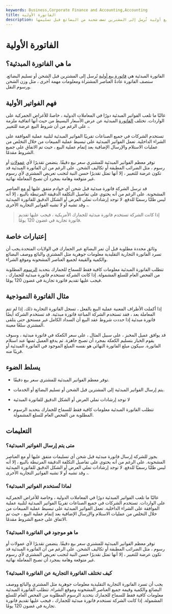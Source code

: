 ```yaml
---
keywords: Business,Corporate Finance and Accounting,Accounting
title: الفاتورة الأولية
description: الفاتورة المبدئية هي فاتورة بيع أولية تُرسل إلى المشترين تصف شحنة من البضائع قبل تسليمها.
---
```


# الفاتورة الأولية
## ما هي الفاتورة المبدئية؟

الفاتورة المبدئية هي [فاتورة بيع أولية](/bill-of-sale) تُرسل إلى المشترين قبل الشحن أو تسليم البضائع. ستصف الفاتورة عادةً العناصر المشتراة ومعلومات مهمة أخرى ، مثل وزن الشحن ورسوم النقل.

## فهم الفواتير الأولية

غالبًا ما تلعب الفواتير المبدئية دورًا في المعاملات الدولية ، خاصةً للأغراض الجمركية على الواردات. تختلف [الفاتورة](/invoice) المبدئية عن عرض الأسعار البسيط من حيث أنها اتفاقية ملزمة ، على الرغم من أن شروط البيع عرضة للتغيير.

تستخدم الشركات في جميع الصناعات تقريبًا الفواتير المبدئية لتلبية عملية الموافقة على الشراء الداخلية. تعمل الفواتير المبدئية على تبسيط عملية المبيعات من خلال التخلص من عمليات الاستلام والإرسال الإضافية بعد إتمام عملية البيع ، حيث تم الاتفاق على جميع الشروط مقدمًا.

توفر معظم الفواتير المبدئية للمشتري سعر بيع دقيقًا. يتضمن تقديرًا لأي [عمولات](/commission) أو رسوم ، مثل الضرائب المطبقة أو تكاليف الشحن. على الرغم من أن الفاتورة المبدئية قد تكون عرضة للتغيير ، إلا أنها تمثل تقديرًا حسن النية لتجنب تعريض المشتري لأي رسوم غير متوقعة وهامة بمجرد أن تصبح المعاملة نهائية.

قد ترسل الشركة فاتورة مبدئية قبل شحن أي خوادم متفق عليها [أو](/deliverables) [مع](/deliverables) العناصر المشحونة. على الرغم من أنه يحتوي على تفاصيل التكلفة الدقيقة المرتبطة بالبيع ، إلا أنه ليس طلبًا رسميًا للدفع. لا توجد إرشادات تملي العرض أو الشكل الدقيق للفاتورة المبدئية ، وقد تشبه أو لا تشبه الفواتير التجارية الأخرى.

> إذا كانت الشركة تستخدم فاتورة مبدئية للجمارك الأمريكية ، فيجب عليها تقديم فاتورة تجارية في غضون 120 يومًا.

>

## إعتبارات خاصة

وثائق محددة مطلوبة قبل أن تمر البضائع عبر الجمارك في الولايات المتحدة.يجب أن تسرد الفاتورة التجارية التقليدية معلومات جوهرية مثل المشتري والبائع ووصف البضائع والكمية والقيمة لجميع العناصر المشحونة وموقع الشراء.

تتطلب الفاتورة المبدئية معلومات كافية فقط للسماح للجمارك بتحديد [الرسوم](/duty) المطلوبة من الفحص العام للسلع المشمولة. إذا كانت الشركة تستخدم فاتورة مبدئية للجمارك ، فيجب عليها تقديم فاتورة تجارية في غضون 120 يومًا.

## مثال الفاتورة النموذجية

إذا أكملت الأطراف المعنية عملية البيع بالفعل ، تسجل الفاتورة التجارية ذلك. إذا لم تتم المعاملة بعد ، فقد تستخدم الشركة المباعة فاتورة مبدئية. قد تستخدم الشركة أيضًا فاتورة مبدئية إذا حددت شروط عقد البيع أن السداد الكامل غير مستحق حتى يتلقى المشتري سلعًا معينة.

قد يوافق عميل المخبز ، على سبيل المثال ، على سعر الكعكة في فاتورة مبدئية ، وسوف يقوم الخباز بتسليم الكعكة بمجرد أن تصبح جاهزة. ثم يدفع العميل ثمنها عند استلام الفاتورة. سيكون مبلغ الفاتورة النهائي هو نفسه المبلغ الموجود في الفاتورة المبدئية أو قريبًا منه.

## يسلط الضوء

- توفر معظم الفواتير المبدئية للمشتري سعر بيع دقيقًا.

- يتم إرسال الفواتير المبدئية إلى المشترين قبل الشحن أو تسليم البضائع أو الخدمات.

- لا توجد إرشادات تملي العرض أو الشكل الدقيق للفاتورة المبدئية

- تتطلب الفاتورة المبدئية معلومات كافية فقط للسماح للجمارك بتحديد الرسوم المطلوبة من الفحص العام للسلع المشمولة.

## التعليمات

### متى يتم إرسال الفواتير المبدئية؟

يجوز للشركة إرسال فاتورة مبدئية قبل شحن أي تسليمات متفق عليها أو مع العناصر المشحونة. على الرغم من أنه يحتوي على تفاصيل التكلفة الدقيقة المرتبطة بالبيع ، إلا أنه ليس طلبًا رسميًا للدفع. لا توجد إرشادات تملي العرض أو الشكل الدقيق للفاتورة المبدئية ، وقد تشبه أو لا تشبه الفواتير التجارية الأخرى.

### لماذا تُستخدم الفواتير المبدئية؟

غالبًا ما تلعب الفواتير المبدئية دورًا في المعاملات الدولية ، وخاصة للأغراض الجمركية على الواردات. تستخدم الشركات في جميع الصناعات تقريبًا الفواتير المبدئية لتلبية عملية الموافقة على الشراء الداخلية. تعمل الفواتير المبدئية على تبسيط عملية المبيعات من خلال التخلص من عمليات الاستلام والإرسال الإضافية بعد إتمام عملية البيع ، حيث تم الاتفاق على جميع الشروط مقدمًا.

### ما هو موجود في الفاتورة المبدئية؟

توفر معظم الفواتير المبدئية للمشتري سعر بيع دقيقًا. يتضمن تقديرًا لأي عمولات أو رسوم ، مثل الضرائب المطبقة أو تكاليف الشحن. على الرغم من أن الفاتورة المبدئية قد تكون عرضة للتغيير ، إلا أنها تمثل تقديرًا حسن النية لتجنب تعريض المشتري لأي رسوم غير متوقعة وهامة بمجرد أن تصبح المعاملة نهائية.

### كيف تختلف الفاتورة التجارية عن الفاتورة المبدئية؟

يجب أن تسرد الفاتورة التجارية التقليدية معلومات جوهرية مثل المشتري والبائع ووصف البضائع والكمية وقيمة جميع العناصر المشحونة وموقع الشراء. تتطلب الفاتورة المبدئية معلومات كافية فقط للسماح للجمارك بتحديد الرسوم المطلوبة من الفحص العام للسلع المشمولة. إذا كانت الشركة تستخدم فاتورة مبدئية للجمارك ، فيجب عليها تقديم فاتورة تجارية في غضون 120 يومًا.

